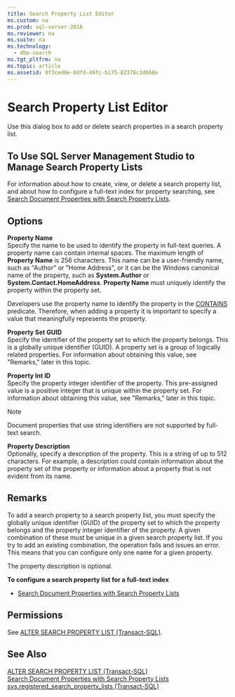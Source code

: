 ```yaml
---
title: Search Property List Editor
ms.custom: na
ms.prod: sql-server-2016
ms.reviewer: na
ms.suite: na
ms.technology: 
  - dbe-search
ms.tgt_pltfrm: na
ms.topic: article
ms.assetid: 0f3ced6e-0dfd-49fc-b175-82378c3d668e
---
```

# Search Property List Editor
  Use this dialog box to add or delete search properties in a search property list.  
  
## To Use SQL Server Management Studio to Manage Search Property Lists  
 For information about how to create, view, or delete a search property list, and about how to configure a full\-text index for property searching, see [Search Document Properties with Search Property Lists](../../Topics/TopicNameNotContainA/Search-Document-Properties-with-Search-Property-Lists.md).  
  
## Options  
 **Property Name**  
 Specify the name to be used to identify the property in full\-text queries. A property name can contain internal spaces. The maximum length of **Property Name** is 256 characters. This name can be a user\-friendly name, such as "Author" or "Home Address", or it can be the Windows canonical name of the property, such as **System.Author** or **System.Contact.HomeAddress**. **Property Name** must uniquely identify the property within the property set.  
  
 Developers use the property name to identify the property in the [CONTAINS](../Topic/CONTAINS%20\(Transact-SQL\).md) predicate. Therefore, when adding a property it is important to specify a value that meaningfully represents the property.  
  
 **Property Set GUID**  
 Specify the identifier of the property set to which the property belongs. This is a globally unique identifier \(GUID\). A property set is a group of logically related properties. For information about obtaining this value, see "Remarks," later in this topic.  
  
 **Property Int ID**  
 Specify the property integer identifier of the property. This pre\-assigned value is a positive integer that is unique within the property set. For information about obtaining this value, see "Remarks," later in this topic.  
  
> [!NOTE]  
>  Document properties that use string identifiers are not supported by full\-text search.  
  
 **Property Description**  
 Optionally, specify a description of the property. This is a string of up to 512 characters. For example, a description could contain information about the property set of the property or information about a property that is not evident from its name.  
  
## Remarks  
 To add a search property to a search property list, you must specify the globally unique identifier \(GUID\) of the property set to which the property belongs and the property integer identifier of the property. A given combination of these must be unique in a given search property list. If you try to add an existing combination, the operation fails and issues an error. This means that you can configure only one name for a given property.  
  
 The property description is optional.  
  
 **To configure a search property list for a full\-text index**  
  
-   [Search Document Properties with Search Property Lists](../../Topics/TopicNameNotContainA/Search-Document-Properties-with-Search-Property-Lists.md)  
  
## Permissions  
 See [ALTER SEARCH PROPERTY LIST &#40;Transact-SQL&#41;](../Topic/ALTER%20SEARCH%20PROPERTY%20LIST%20\(Transact-SQL\).md).  
  
## See Also  
 [ALTER SEARCH PROPERTY LIST &#40;Transact-SQL&#41;](../Topic/ALTER%20SEARCH%20PROPERTY%20LIST%20\(Transact-SQL\).md)   
 [Search Document Properties with Search Property Lists](../../Topics/TopicNameNotContainA/Search-Document-Properties-with-Search-Property-Lists.md)   
 [sys.registered_search_property_lists &#40;Transact-SQL&#41;](../Topic/sys.registered_search_property_lists%20\(Transact-SQL\).md)  
  
  